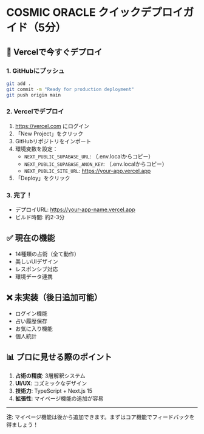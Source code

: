 # COSMIC ORACLE クイックデプロイガイド（5分）

## 🚀 Vercelで今すぐデプロイ

### 1. GitHubにプッシュ
```bash
git add .
git commit -m "Ready for production deployment"
git push origin main
```

### 2. Vercelでデプロイ
1. https://vercel.com にログイン
2. 「New Project」をクリック
3. GitHubリポジトリをインポート
4. 環境変数を設定：
   - `NEXT_PUBLIC_SUPABASE_URL`: （.env.localからコピー）
   - `NEXT_PUBLIC_SUPABASE_ANON_KEY`: （.env.localからコピー）
   - `NEXT_PUBLIC_SITE_URL`: https://your-app.vercel.app
5. 「Deploy」をクリック

### 3. 完了！
- デプロイURL: https://your-app-name.vercel.app
- ビルド時間: 約2-3分

## ✅ 現在の機能
- 14種類の占術（全て動作）
- 美しいUIデザイン
- レスポンシブ対応
- 環境データ連携

## ❌ 未実装（後日追加可能）
- ログイン機能
- 占い履歴保存
- お気に入り機能
- 個人統計

## 📊 プロに見せる際のポイント
1. **占術の精度**: 3層解釈システム
2. **UI/UX**: コズミックなデザイン
3. **技術力**: TypeScript + Next.js 15
4. **拡張性**: マイページ機能の追加が容易

---

**注**: マイページ機能は後から追加できます。まずはコア機能でフィードバックを得ましょう！